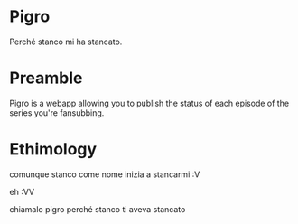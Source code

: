 Pigro
=================================================
Perché stanco mi ha stancato.

Preamble
========
Pigro is a webapp allowing you to publish the status of each episode of the series you're fansubbing.

Ethimology
=============
<RoxasShadowRS> comunque stanco come nome inizia a stancarmi :V

<Helltilt> eh :VV

<Helltilt> chiamalo pigro perché stanco ti aveva stancato
